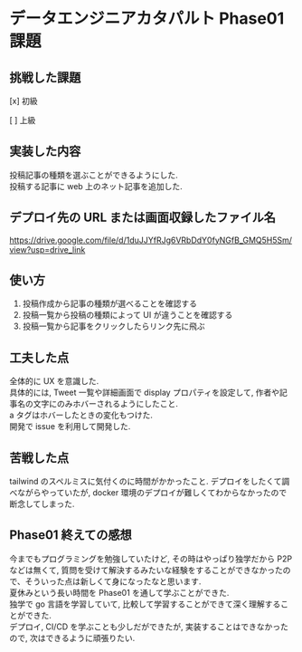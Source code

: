 # データエンジニアカタパルト Phase01 課題

## 挑戦した課題

[x] 初級

[ ] 上級

## 実装した内容

投稿記事の種類を選ぶことができるようにした.  
投稿する記事に web 上のネット記事を追加した.

## デプロイ先の URL または画面収録したファイル名

https://drive.google.com/file/d/1duJJYfRJg6VRbDdY0fyNGfB_GMQ5H5Sm/view?usp=drive_link

## 使い方

1. 投稿作成から記事の種類が選べることを確認する
2. 投稿一覧から投稿の種類によって UI が違うことを確認する
3. 投稿一覧から記事をクリックしたらリンク先に飛ぶ

## 工夫した点

全体的に UX を意識した.  
具体的には, Tweet 一覧や詳細画面で display プロパティを設定して, 作者や記事名の文字にのみホバーされるようにしたこと.  
a タグはホバーしたときの変化もつけた.  
開発で issue を利用して開発した.

## 苦戦した点

tailwind のスペルミスに気付くのに時間がかかったこと.
デプロイをしたくて調べながらやっていたが, docker 環境のデプロイが難しくてわからなかったので断念してしまった.

## Phase01 終えての感想

今までもプログラミングを勉強していたけど, その時はやっぱり独学だから P2P などは無くて, 質問を受けて解決するみたいな経験をすることができなかったので、そういった点は新しくて身になったなと思います.  
夏休みという長い時間を Phase01 を通して学ぶことができた.  
独学で go 言語を学習していて, 比較して学習することができて深く理解することができた.  
デプロイ, CI/CD を学ぶことも少しだができたが, 実装することはできなかったので, 次はできるように頑張りたい.

